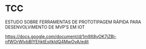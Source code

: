 # TCC
ESTUDO SOBRE FERRAMENTAS DE PROTOTIPAGEM RÁPIDA PARA DESENVOLVIMENTO DE MVP’S EM IOT

https://docs.google.com/document/d/1m9X8yOK7jZBj-nfWOrWlvbBlYEhktExitkldQ4MwOvA/edit
